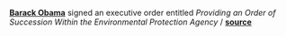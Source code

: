 **[Barack Obama](https://en.wikipedia.org/wiki/President_of_the_United_States)** signed an executive order entitled _Providing an Order of Succession Within the Environmental Protection Agency_ / **[source](https://www.gpo.gov/fdsys/pkg/FR-2017-01-19/pdf/2017-01489.pdf)**
